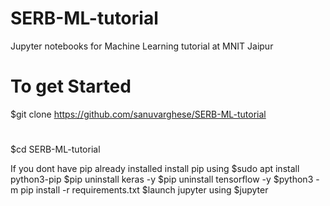 # SERB-ML-tutorial
Jupyter notebooks for Machine Learning tutorial at MNIT Jaipur
# To get Started
$git clone https://github.com/sanuvarghese/SERB-ML-tutorial
# 
$cd SERB-ML-tutorial

If you dont have pip already installed install pip using $sudo apt install python3-pip
$pip uninstall keras -y 
$pip uninstall tensorflow -y
$python3 -m pip install -r requirements.txt
$launch jupyter using $jupyter
